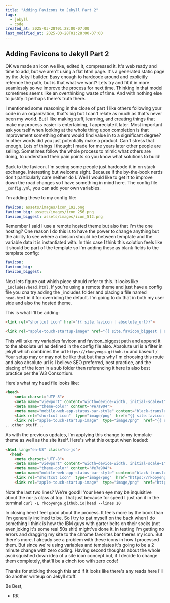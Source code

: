 ```yaml
---
title: "Adding Favicons to Jekyll Part 2"
tags:
  - jekyll
  - code
created_at: 2025-03-28T01:28:00-07:00
last_modified_at: 2025-03-28T01:28:00-07:00
---
```


## Adding Favicons to Jekyll Part 2

OK we made an icon we like, edited it, compressed it. It's web ready and time to add, but we aren't using a flat html page. It's a generated static page by the Jekyll builder. Easy enough to hardcode around and explicitly refernce the path, but is that what we want? Lets try and fit it in more seamlessly so we improve the process for next time. Thinking in that model sometimes seems like an overthinking waste of time. And with nothing else to justify it perhaps there's truth there. 

I mentioned some reasoning in the close of part 1 like others following your code in an organization, that's big but I can't relate as much as that's never been my world. But I like making stuff, learning, and creating things that make my process easier is entertaining, I appreciate it later. Most important ask yourself when looking at the whole thing upon completion is that improvement something others would find value in to a significant degree? In other words did you just potentially make a product. Can't stress that enough. Lots of things I thought I made for me years later other people are selling. Sometimes follow the whole process to mimic what others are doing, to understand their pain points so you know what solutions to build!

Back to the favicon. I'm seeing some people just hardcode it in on stack exchange. Interesting but welcome sight. Because if the by-the-book nerds don't particularly care neither do I. Well I would like to get it to improve down the road changes so I have something in mind here. The config file ``_config.yml``, you can add your own variables.

I'm adding these to my config file:

```yaml
favicon: assets/images/icon_192.png
favicon_big: assets/images/icon_256.png
favicon_biggest: assets/images/icon_512.png
```

Remember I said I use a remote hosted theme but also that I'm the one hosting? One reason I do this is to have the power to change anything but the ability to see where a division should be between template and the variable data it is instantiated with. In this case I think this solution feels like it should be part of the template so I'm adding these as blank fields to the template config:

```yaml
favicon: 
favicon_big:
favicon_biggest:
```
 
Next lets figure out which piece should refer to this. It looks like ``_includes/head.html``. If you're using a remote theme and just have a config file you cna try adding the _includes folder and placing a file named ``head.html`` in it for overriding the default. I'm going to do that in both my user side and also the hosted theme. 

This is what I'll be adding:

```html
<link rel="shortcut icon" href="{{ site.favicon | absolute_url}}">

<link rel="apple-touch-startup-image" href="{{ site.favicon_biggest | absolute_url}}">
```

This will take my variables favicon and favicon_biggest path and append it to the absolute url as defined in the config file also. Absolute url is a filter in jekyll which combines the url ``https://rkooyenga.github.io`` and baseurl ``/`` Your setup may or may not be like that but thats why I'm choosing this route and also absolute url is I believe SEO preferred, best practice, and the placing of the icon in a sub folder then referencing it here is also best practice per the W3 Consortium. 

Here's what my head file looks like:
```html
<head>
    <meta charset="UTF-8">
    <meta name="viewport" content="width=device-width, initial-scale=1">
    <meta name="theme-color" content="#e7a904">
    <meta name="mobile-web-app-status-bar-style" content="black-translucent">
    <link rel="shortcut icon"  type="image/png"  href="{{ site.favicon | absolute_url}}">
    <link rel="apple-touch-startup-image"  type="image/png"  href="{{ site.favicon_biggest | absolute_url}}">
...other stuff...
```

As with the previous updates, I'm applying this change to my template theme as well as the site itself. Here's what this output when loaded:

```html
<html lang="en-US" class="no-js">
  <head>
    <meta charset="UTF-8">
    <meta name="viewport" content="width=device-width, initial-scale=1">
    <meta name="theme-color" content="#e7a904">
    <meta name="mobile-web-app-status-bar-style" content="black-translucent">
    <link rel="shortcut icon"  type="image/png"  href="https://rkooyenga.github.io/assets/images/icon_192.png">
    <link rel="apple-touch-startup-image"  type="image/png"  href="https://rkooyenga.github.io/assets/images/icon_512.png">
```

Note the last two lines? We're good!! Your keen eye may be inquisitive about the no-js class at top. That just because for speed I just ran it in the terminal ``curl -L rkooyenga.github.io|head --lines 10``


In closing here I feel good about the process. It feels more by the book than I'm generally inclined to be. So I try to pat myself on the back when I do something I think is how the IBM guys with garter belts on their socks (not even joking it's some real 50s shit) might've done it. In testing i'm getting no errors and dragging my site to the chrome favorites bar theres my icon. But there's more. I already see a problem with these icons in how I processed them. But since we're using variables and templates it's going to be a 2 minute change with zero coding. Having second thoughts about the whole ascii squished down idea of a site icon concept but, if I decide to change them completely, that'll be a cinch too with zero code!

Thanks for sticking through this and if it looks like there's any reads here I'll do another writeup on Jekyll stuff.

Be Best,
- RK
